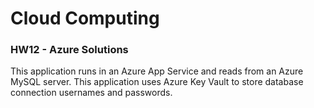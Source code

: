 # Cloud Computing
### HW12 - Azure Solutions

This application runs in an Azure App Service and reads from an Azure MySQL server.
This application uses Azure Key Vault to store database connection usernames and passwords.
